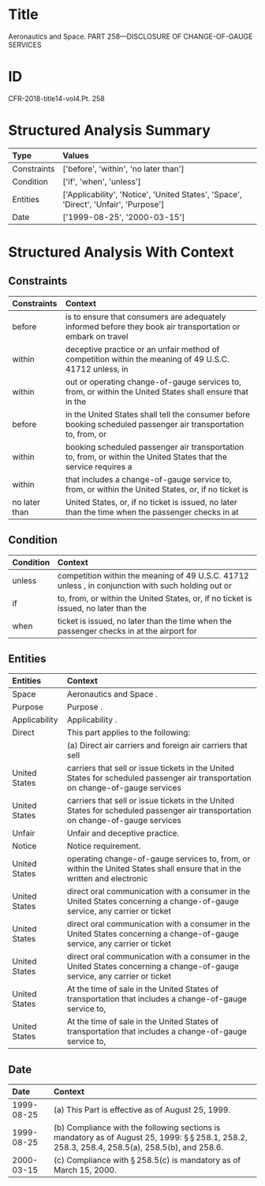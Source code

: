 # Title

 Aeronautics and Space. PART 258—DISCLOSURE OF CHANGE-OF-GAUGE SERVICES


# ID

 CFR-2018-title14-vol4.Pt. 258


# Structured Analysis Summary

| Type        | Values                                                                               |
|:------------|:-------------------------------------------------------------------------------------|
| Constraints | ['before', 'within', 'no later than']                                                |
| Condition   | ['if', 'when', 'unless']                                                             |
| Entities    | ['Applicability', 'Notice', 'United States', 'Space', 'Direct', 'Unfair', 'Purpose'] |
| Date        | ['1999-08-25', '2000-03-15']                                                         |


# Structured Analysis With Context

 


## Constraints

| Constraints   | Context                                                                                                          |
|:--------------|:-----------------------------------------------------------------------------------------------------------------|
| before        | is to ensure that consumers are adequately informed before they book air transportation or embark on travel      |
| within        | deceptive practice or an unfair method of competition within the meaning of 49 U.S.C. 41712 unless, in           |
| within        | out or operating change-of-gauge services to, from, or within the United States shall ensure that in the         |
| before        | in the United States shall tell the consumer before booking scheduled passenger air transportation to, from, or  |
| within        | booking scheduled passenger air transportation to, from, or within the United States that the service requires a |
| within        | that includes a change-of-gauge service to, from, or within the United States, or, if no ticket is               |
| no later than | United States, or, if no ticket is issued, no later than the time when the passenger checks in at                |


## Condition

| Condition   | Context                                                                                            |
|:------------|:---------------------------------------------------------------------------------------------------|
| unless      | competition within the meaning of 49 U.S.C. 41712 unless , in conjunction with such holding out or |
| if          | to, from, or within the United States, or, if no ticket is issued, no later than the               |
| when        | ticket is issued, no later than the time when the passenger checks in at the airport for           |


## Entities

| Entities      | Context                                                                                                                         |
|:--------------|:--------------------------------------------------------------------------------------------------------------------------------|
| Space         | Aeronautics and  Space .                                                                                                        |
| Purpose       | Purpose .                                                                                                                       |
| Applicability | Applicability .                                                                                                                 |
| Direct        | This part applies to the following:                                                                                             |
|               |             (a)  Direct air carriers and foreign air carriers that sell                                                         |
| United States | carriers that sell or issue tickets in the United States for scheduled passenger air transportation on change-of-gauge services |
| United States | carriers that sell or issue tickets in the United States for scheduled passenger air transportation on change-of-gauge services |
| Unfair        | Unfair  and deceptive practice.                                                                                                 |
| Notice        | Notice  requirement.                                                                                                            |
| United States | operating change-of-gauge services to, from, or within the United States shall ensure that in the written and electronic        |
| United States | direct oral communication with a consumer in the United States concerning a change-of-gauge service, any carrier or ticket      |
| United States | direct oral communication with a consumer in the United States concerning a change-of-gauge service, any carrier or ticket      |
| United States | direct oral communication with a consumer in the United States concerning a change-of-gauge service, any carrier or ticket      |
| United States | At the time of sale in the  United States of transportation that includes a change-of-gauge service to,                         |
| United States | At the time of sale in the  United States of transportation that includes a change-of-gauge service to,                         |


## Date

| Date       | Context                                                                                                                                                             |
|:-----------|:--------------------------------------------------------------------------------------------------------------------------------------------------------------------|
| 1999-08-25 | (a) This Part is effective as of August 25, 1999.                                                                                                                   |
| 1999-08-25 | (b) Compliance with the following sections is mandatory as of August 25, 1999: &#167;&#8201;&#167;&#8201;258.1, 258.2, 258.3, 258.4, 258.5(a), 258.5(b), and 258.6. |
| 2000-03-15 | (c) Compliance with &#167;&#8201;258.5(c) is mandatory as of March 15, 2000.                                                                                        |


